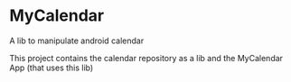 # MyCalendar
A lib to manipulate android calendar

This project contains the calendar repository as a lib and the MyCalendar App (that uses this lib)
